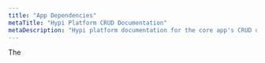 ```yaml
---
title: "App Dependencies"
metaTitle: "Hypi Platform CRUD Documentation"
metaDescription: "Hypi platform documentation for the core app's CRUD operations generated for each app"
---
```


The
